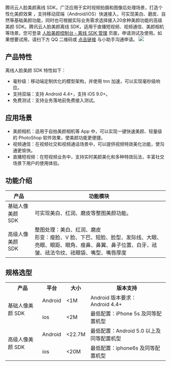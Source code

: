 腾讯云人脸美颜离线 SDK，广泛应用于实时视频拍摄和图像后处理场景，打造个性化美颜效果 ，支持移动双端（Android/iOS）快速接入，可实现美白、磨皮、自然等基础美颜功能，同时也可根据实际业务需求选择接入20余种美颜功能的高级美颜 SDK。腾讯云人脸美颜离线 SDK，适用于直播短视频、视频通信、美颜相机等场景。您可登录 [人脸美颜控制台 - 离线 SDK 管理](https://console.cloud.tencent.com/fmu/sdk) 页面，申请测试及使用。如果想要试用，请扫下方 QQ 二维码或 [点击链接](https://webpage.qidian.qq.com/2/chat/pc/index.html?linkType=1&env=ol&kfuin=2885733993&fid=412&key=a9afb2d57a71085911a6626e3acbf279&cate=1&source=0&isLBS=0&isCustomEntry=0&type=16&ftype=1&_type=wpa&qidian=true&waitTime=8189&clickid=tzz58b.il0w5u.kk80baog&callImType=2&delayTime=10&roleValue=0&roleData=3006001490&translateSwitch=0) 与小助手沟通申请。
![](https://main.qcloudimg.com/raw/e9b33126f5244f693d8d28402a811f0a.png)

## 产品特性

离线人脸美颜 SDK 特性如下：

* 毫秒级：移动端定制优化的模型架构，并使用 tnn 加速，可以实现毫秒级响应。
* 支持双端：支持 Android 4.4+，支持 iOS 9.0+。
* 免费测试：支持业务落地前免费接入测试。

## 应用场景

* 美颜相机：适用于自拍美颜相机等 App 中，可以实现一键快速美颜、轻量级的 PhotoShop 软件效果，使美颜功能更便捷。
* 视频通信：在视频社交和视频通话场景中，可以提供视频特效美化功能，使沟通更愉快。
* 直播短视频：在短视频业务中，支持实时美颜美化和多种特效玩法，丰富社交场景下用户的使用体验。


## 功能介绍

| 产品 | 功能模块 | 
|---------|---------|
| 基础人像美颜 SDK | 可实现美白、红润、磨皮等整图美颜功能。 | 
| 高级人像美颜 SDK | 整图处理：美白、红润、磨皮 <br>形变：瘦脸、V 脸、下巴、短脸、脸型、发际线、大眼、亮眼、眼距、眼角、瘦鼻、鼻翼、鼻子位置、白牙、祛皱、祛法令纹、祛眼袋、嘴型、嘴唇厚度 | 



## 规格选型
<table>
     <tr>
         <th>产品</th>  
         <th>平台</th>  
         <th>大小</th> 
				    <th>版本支持</th>  
     </tr>
  <tr>      
         <td rowspan="2">基础人像美颜 SDK</td>   
      <td>Android</td>   
      <td><1M</td>   
			<td>Android 版本要求：Android 4.4+</td>   
     </tr> 
  <tr>
      <td>ios</td>   
      <td><2M</td>
			<td>最低配置：iPhone 5s 及同等配置机型</td>  
     </tr> 
  <tr> 
	<td rowspan="2">高级人像美颜 SDK</td>   
         <td>Android</td>   
      <td><22.7M</td>   
      <td>最低配置：Android 5.0 以上及同等配置机型</td>   
     </tr> 
		       <td>ios</td>   
      <td><20M</td>   
      <td>最低配置：iphone6s 及同等配置机型</td>   
     </tr> 
</table>

  
